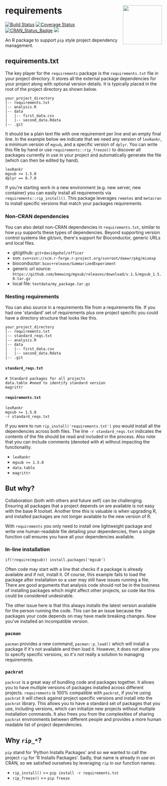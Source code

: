 # requirements <img src='https://s3.amazonaws.com/mgsub/requirements_hex.png' width=125 align='right'/>

[![Build Status](https://travis-ci.org/bmewing/requirements.svg?branch=master)](https://travis-ci.org/bmewing/requirements) 
[![Coverage Status](https://img.shields.io/codecov/c/github/bmewing/requirements/master.svg)](https://codecov.io/github/bmewing/requirements?branch=master) 
[![CRAN\_Status\_Badge](http://www.r-pkg.org/badges/version/requirements)](https://CRAN.R-project.org/package=requirements) 
![](http://cranlogs.r-pkg.org/badges/requirements)

An R package to support `pip` style project dependency management.

## requirements.txt

The key player for the `requirements` package is the `requirements.txt` file in your project directory. It stores all the external package dependencies for your project along with optional version details. It is typically placed in the root of the project directory as shown below.

```
your_project_directory
|-- requirements.txt
|-- analysis.R
|-- data
|   |-- first_data.csv
|   |-- second_data.Rdata
|-- .git
```

It should be a plain text file with one requirement per line and an empty final line. In the example below we indicate that we need any version of `lexRankr`, a minimum version of `mgsub`, and a specific version of `dplyr`. You can write this file by hand or use `requirements::rip_freeze()` to discover all packages currently in use in your project and automatically generate the file (which can then be edited by hand).

```
lexRankr
mgsub >= 1.5.0
dplyr == 0.7.0

```

If you're starting work in a new environment (e.g. new server, new container) you can easily install all requirements via `requirements::rip_install()`. This package leverages `remotes` and `metacran` to install specific versions that match your packages requirements.

### Non-CRAN dependencies

You can also detail non-CRAN dependencies in `requirements.txt`, similar to how `pip` supports these types of dependencies. Beyond supporting version control systems like git/svn, there's support for Bioconductor, generic URLs and local files.

* git/github: `git+davidgohel/officer`
* svn: `svn+svn://scm.r-forge.r-project.org/svnroot/daewr/pkg/mixexp`
* bioconductor: `bioc+release/SummarizedExperiment`
* generic url source: `https://github.com/bmewing/mgsub/releases/download/v.1.5/mgsub_1.5.0.tar.gz`
* local file: `testdata/my_package.tar.gz`

### Nesting requirements

You can also source in a requirements file from a requirements file. If you had one 'standard' set of requirements plus one project specific you could have a directory structure that looks like this.

```
your_project_directory
|-- requirements.txt
|-- standard_reqs.txt
|-- analysis.R
|-- data
|   |-- first_data.csv
|   |-- second_data.Rdata
|-- .git
```

#### `standard_reqs.txt`

```
# Standard packages for all projects
data.table #need to identify standard version
magrittr

```

#### `requirements.txt`

```
lexRankr
mgsub >= 1.5.0
-r standard_reqs.txt

```

If you were to run `rip_install('requirements.txt')` you would install all the dependencies across both files. The line `-r standard_reqs.txt` indicates the contents of the file should be read and included in the process. Also note that you can include comments (denoted with `#`) without impacting the functionality.

* `lexRankr`
* `mgsub >= 1.5.0`
* `data.table`
* `magrittr`

## But why?

Collaboration (both with others and future self) can be challenging. Ensuring all packages that a project depends on are available is not easy with the base R toolset. Another time this is valuable is when upgrading R, and installed packages are not longer available to the new version of R. 

With `requirements` you only need to install one lightweight package and write one human-readable file detailing your dependencies, then a single function call ensures you have all your dependencies available.

### In-line installation

```
if(!require(mgsub)) install.packages('mgsub')
```

Often code may start with a line that checks if a package is already available and if not, install it. Of course, this example fails to load the package after installation so a user may still have issues running a file. There are good arguments that analysis code should not be in the business of installing packages which might affect other projects, so code like this could be considered undesirable.

The other issue here is that this always installs the latest version available for the person running the code. This can be an issue because the packages your code depends on may have made breaking changes. Now you've installed an incompatible version.

### `pacman`

`pacman` provides a new command, `pacman::p_load()` which will install a package if it's not available and then load it. However, it does not allow you to specify specific versions, so it's not really a solution to managing requirements.

### `packrat`

`packrat` is a great way of bundling code and packages together. It allows you to have multiple versions of packages installed across different projects. `requirements` is 100% compatible with `packrat`, if you're using `packrat` it will check against project specific versions and install into the `packrat` library. This allows you to have a standard set of packages that you use, including versions, which can initialize new projects without multiple installation commands. It also frees you from the complexities of sharing `packrat` environments between different people and provides a more human readable list of project dependencies.

## Why `rip_*`?

`pip` stand for 'Python Installs Packages' and so we wanted to call the project `rip` for 'R Installs Packages'. Sadly, that name is already in use on CRAN, so we satisfied ourselves by leveraging `rip` in our function names.

* `rip_install()` == `pip install -r requirements.txt`
* `rip_freeze()` == `pip freeze`
